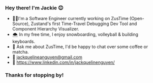 ### Hey there! I'm Jackie 😊

- 👩‍💻I'm a Software Engineer currently working on ZusTime (Open-Source), Zustand's first Time-Travel Debugging Dev Tool and Component Hierarchy Visualizer. 
- 🌨 In my free time, I enjoy snowboarding, volleyball & building keyboards. 
- 🌱 Ask me about ZusTime, I'd be happy to chat over some coffee or matcha.
- 📩 jackquelineanguyen@gmail.com
- 🌟 https://www.linkedin.com/in/jackquelinenguyen/

### Thanks for stopping by! 


<!--
**jackquelinenguyen/jackquelinenguyen** is a ✨ _special_ ✨ repository because its `README.md` (this file) appears on your GitHub profile.

Here are some ideas to get you started:

- 🔭 I’m currently working on ...
- 🌱 I’m currently learning ...
- 👯 I’m looking to collaborate on ...
- 🤔 I’m looking for help with ...
- 💬 Ask me about ...
- 📫 How to reach me: ...
- 😄 Pronouns: ...
- ⚡ Fun fact: ...
-->
